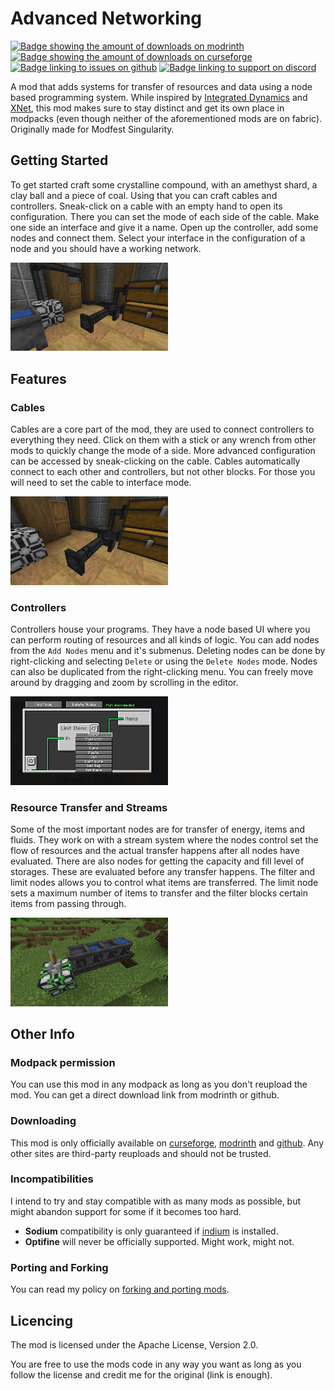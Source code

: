 # Advanced Networking
[![Badge showing the amount of downloads on modrinth](https://img.shields.io/badge/dynamic/json?color=2d2d2d&colorA=5da545&label=&suffix=%20downloads%20&query=downloads&url=https://api.modrinth.com/v2/project/IF0Y4xFw&style=flat-square&logo=modrinth&logoColor=2d2d2d)](https://modrinth.com/mod/advanced-networking)
[![Badge showing the amount of downloads on curseforge](https://cf.way2muchnoise.eu/full_689404_downloads.svg?badge_style=flat)](https://www.curseforge.com/minecraft/mc-mods/advanced-networking)
[![Badge linking to issues on github](https://img.shields.io/badge/dynamic/json?query=value&url=https%3A%2F%2Fimg.shields.io%2Fgithub%2Fissues-raw%2Fmattidragon%2Fadvancednetworking.json&label=&logo=github&color=2d2d2d&style=flat-square&labelColor=6e5494&logoColor=2d2d2d&suffix=%20issues)](https://github.com/MattiDragon/AdvancedNetworking/issues)
[![Badge linking to support on discord](https://img.shields.io/discord/760524772189798431?label=&logo=discord&color=2d2d2d&style=flat-square&labelColor=5865f2&logoColor=2d2d2d)](https://discord.gg/26T5KK2PBv)

A mod that adds systems for transfer of resources and data using a node based programming system. While inspired by [Integrated Dynamics](https://www.curseforge.com/minecraft/mc-mods/integrated-dynamics) and [XNet](https://www.curseforge.com/minecraft/mc-mods/xnet), 
this mod makes sure to stay distinct and get its own place in modpacks (even though neither of the aforementioned mods are on fabric). Originally made for Modfest Singularity.

## Getting Started 
To get started craft some crystalline compound, with an amethyst shard, a clay ball and a piece of coal.
Using that you can craft cables and controllers. Sneak-click on a cable with an empty hand to open its configuration.
There you can set the mode of each side of the cable. Make one side an interface and give it a name.
Open up the controller, add some nodes and connect them. 
Select your interface in the configuration of a node and you should have a working network.

<img src="https://github.com/MattiDragon/AdvancedNetworking/raw/1.20.4/.github/media/room.png" width="50%"/>

## Features
### Cables
Cables are a core part of the mod, they are used to connect controllers to everything they need. 
Click on them with a stick or any wrench from other mods to quickly change the mode of a side.
More advanced configuration can be accessed by sneak-clicking on the cable.
Cables automatically connect to each other and controllers, but not other blocks. For those you will need to set the cable to interface mode.

<img src="https://github.com/MattiDragon/AdvancedNetworking/raw/1.20.4/.github/media/cables.png" width="50%"/>

### Controllers
Controllers house your programs. They have a node based UI where you can perform routing of resources and all kinds of logic.
You can add nodes from the `Add Nodes` menu and it's submenus. 
Deleting nodes can be done by right-clicking and selecting `Delete` or using the `Delete Nodes` mode.
Nodes can also be duplicated from the right-clicking menu. You can freely move around by dragging and zoom by scrolling in the editor. 

<img src="https://github.com/MattiDragon/AdvancedNetworking/raw/1.20.4/.github/media/right_click_menu.png" width="50%"/>

### Resource Transfer and Streams
Some of the most important nodes are for transfer of energy, items and fluids. 
They work on with a stream system where the nodes control set the flow of resources and the actual transfer happens after all nodes have evaluated.
There are also nodes for getting the capacity and fill level of storages. These are evaluated before any transfer happens.
The filter and limit nodes allows you to control what items are transferred. 
The limit node sets a maximum number of items to transfer and the filter blocks certain items from passing through.

<img src="https://github.com/MattiDragon/AdvancedNetworking/raw/1.20.4/.github/media/fluids.png" width="50%"/>

## Other Info
### Modpack permission
You can use this mod in any modpack as long as you don't reupload the mod. You can get a direct download link from modrinth or github.

### Downloading
This mod is only officially available on [curseforge](https://www.curseforge.com/minecraft/mc-mods/advanced-networking), [modrinth](https://modrinth.com/mod/advanced-networking) and [github](https://github.com/mattidragon/advancednetworking). 
Any other sites are third-party reuploads and should not be trusted.

### Incompatibilities
I intend to try and stay compatible with as many mods as possible, but might abandon support for some if it becomes too hard.
* **Sodium** compatibility is only guaranteed if [indium](https://modrinth.com/mod/indium) is installed.
* **Optifine** will never be officially supported. Might work, might not.

### Porting and Forking
You can read my policy on [forking and porting mods](https://gist.github.com/MattiDragon/6b9e71e8516447f53f0d5fb296ab8868).

## Licencing
The mod is licensed under the Apache License, Version 2.0. 

You are free to use the mods code in any way you want as long as you follow the license and credit me for the original (link is enough).